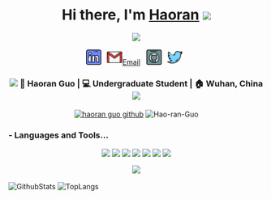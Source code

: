 <div align="center">
   <h1>Hi there, I'm <a href="https://hao-ran-guo.github.io">Haoran</a> <img src="https://media.giphy.com/media/hvRJCLFzcasrR4ia7z/giphy.gif" width="25px"> </h1>
   <img src="https://pronoun.cyou/x/y?subject=He&object=Him&height=20"> 
</div>

<p align='center'>
    <a href="https://www.linkedin.com/in/haoranguo/"><img height="30" src="./img/linkedin.png"></a>&nbsp;&nbsp;
    <a href="mailto:haoranguo.me@gmail.com"><img height="30" src="./img/gmail.png">Email</a>&nbsp;&nbsp;
    <a href="https://github.com/hao-ran-guo"><img height="30" src="./img/github.png"></a>&nbsp;&nbsp;
    <a href="https://twitter.com/haoranguome"><img height="30" src="./img/twitter.png"></a>&nbsp;&nbsp;
 </p>

<div align="center">
    <h3>
        <img src="https://media.giphy.com/media/WUlplcMpOCEmTGBtBW/giphy.gif" width="30"> 🙎 Haoran Guo | 💻 Undergraduate Student | 🏠 Wuhan, China <img src="https://media.giphy.com/media/WUlplcMpOCEmTGBtBW/giphy.gif" width="30">
    </h3>
</div>

<p align="center">
   <a href="https://visitor-badge.glitch.me/badge?page_id=hao-ran-guo.hao.ran.guo"> <img alt="haoran guo github" src="https://visitor-badge.glitch.me/badge?page_id=hao-ran-guo.hao.ran.guo"></a>
   <img src="https://custom-icon-badges.herokuapp.com/github/last-commit/hao-ran-guo/hao-ran-guo" alt="Hao-ran-Guo"/>
</p>

### - Languages and Tools...

<p align="center">
  <a href="https://cplusplus.com/"><img src="https://img.shields.io/badge/C%2B%2B-00599C?logo=cplusplus&logoColor=fff&style=flat"></a>
  <a href="https://www.python.org"><img src="https://img.shields.io/badge/Python-3776AB?logo=python&logoColor=fff&style=flat"></a>
  <a href="https://www.linux.org/"><img src="https://img.shields.io/badge/Linux-FCC624?logo=linux&logoColor=000&style=flat"></a>
  <a href="https://www.ros.org/"><img src="https://img.shields.io/badge/ROS-A8B9CC?logo=ros&logoColor=fff&style=flat"></a>
  <a href="https://pytorch.org/"><img src="https://img.shields.io/badge/Pytorch-E34F26?logo=pytorch&logoColor=fff&style=flat"></a>
  <a href="https://code.visualstudio.com/"><img src="https://img.shields.io/badge/Visual%20Studio%20Code-007ACC?logo=visualstudiocode&logoColor=fff&style=flat"></a>
  <a href="https://github.com/"><img src="https://img.shields.io/badge/GitHub-181717?logo=github&logoColor=fff&style=flat"></a>
</p>
<p align="center">
  <img src="https://skillicons.dev/icons?i=cpp,python,matlab,ros,pytorch,ps,pr,ae,twitter,idea,git,vscode" />
</p>


![GithubStats](https://github-readme-stats.vercel.app/api?username=Hao-ran-Guo&show_icons=true&theme=default&count_private=true)
![TopLangs](https://github-readme-stats.vercel.app/api/top-langs/?username=Hao-ran-Guo&layout=compact&theme=default&count_private=true)




